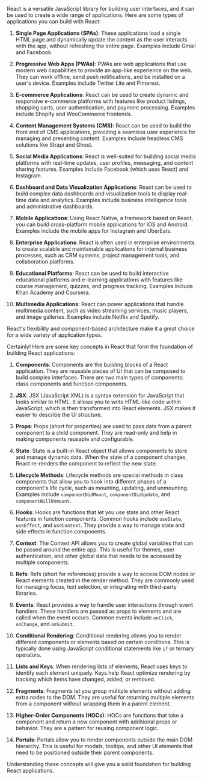 React is a versatile JavaScript library for building user interfaces, and it can be used to create a wide range of applications. Here are some types of applications you can build with React:

1. **Single Page Applications (SPAs)**: These applications load a single HTML page and dynamically update the content as the user interacts with the app, without refreshing the entire page. Examples include Gmail and Facebook.

2. **Progressive Web Apps (PWAs)**: PWAs are web applications that use modern web capabilities to provide an app-like experience on the web. They can work offline, send push notifications, and be installed on a user's device. Examples include Twitter Lite and Pinterest.

3. **E-commerce Applications**: React can be used to create dynamic and responsive e-commerce platforms with features like product listings, shopping carts, user authentication, and payment processing. Examples include Shopify and WooCommerce frontends.

4. **Content Management Systems (CMS)**: React can be used to build the front end of CMS applications, providing a seamless user experience for managing and presenting content. Examples include headless CMS solutions like Strapi and Ghost.

5. **Social Media Applications**: React is well-suited for building social media platforms with real-time updates, user profiles, messaging, and content sharing features. Examples include Facebook (which uses React) and Instagram.

6. **Dashboard and Data Visualization Applications**: React can be used to build complex data dashboards and visualization tools to display real-time data and analytics. Examples include business intelligence tools and administrative dashboards.

7. **Mobile Applications**: Using React Native, a framework based on React, you can build cross-platform mobile applications for iOS and Android. Examples include the mobile apps for Instagram and UberEats.

8. **Enterprise Applications**: React is often used in enterprise environments to create scalable and maintainable applications for internal business processes, such as CRM systems, project management tools, and collaboration platforms.

9. **Educational Platforms**: React can be used to build interactive educational platforms and e-learning applications with features like course management, quizzes, and progress tracking. Examples include Khan Academy and Coursera.

10. **Multimedia Applications**: React can power applications that handle multimedia content, such as video streaming services, music players, and image galleries. Examples include Netflix and Spotify.

React's flexibility and component-based architecture make it a great choice for a wide variety of application types. 

Certainly! Here are some key concepts in React that form the foundation of building React applications:

1. **Components**: Components are the building blocks of a React application. They are reusable pieces of UI that can be composed to build complex interfaces. There are two main types of components: class components and function components.

2. **JSX**: JSX (JavaScript XML) is a syntax extension for JavaScript that looks similar to HTML. It allows you to write HTML-like code within JavaScript, which is then transformed into React elements. JSX makes it easier to describe the UI structure.

3. **Props**: Props (short for properties) are used to pass data from a parent component to a child component. They are read-only and help in making components reusable and configurable.

4. **State**: State is a built-in React object that allows components to store and manage dynamic data. When the state of a component changes, React re-renders the component to reflect the new state.

5. **Lifecycle Methods**: Lifecycle methods are special methods in class components that allow you to hook into different phases of a component's life cycle, such as mounting, updating, and unmounting. Examples include `componentDidMount`, `componentDidUpdate`, and `componentWillUnmount`.

6. **Hooks**: Hooks are functions that let you use state and other React features in function components. Common hooks include `useState`, `useEffect`, and `useContext`. They provide a way to manage state and side effects in function components.

7. **Context**: The Context API allows you to create global variables that can be passed around the entire app. This is useful for themes, user authentication, and other global data that needs to be accessed by multiple components.

8. **Refs**: Refs (short for references) provide a way to access DOM nodes or React elements created in the render method. They are commonly used for managing focus, text selection, or integrating with third-party libraries.

9. **Events**: React provides a way to handle user interactions through event handlers. These handlers are passed as props to elements and are called when the event occurs. Common events include `onClick`, `onChange`, and `onSubmit`.

10. **Conditional Rendering**: Conditional rendering allows you to render different components or elements based on certain conditions. This is typically done using JavaScript conditional statements like `if` or ternary operators.

11. **Lists and Keys**: When rendering lists of elements, React uses keys to identify each element uniquely. Keys help React optimize rendering by tracking which items have changed, added, or removed.

12. **Fragments**: Fragments let you group multiple elements without adding extra nodes to the DOM. They are useful for returning multiple elements from a component without wrapping them in a parent element.

13. **Higher-Order Components (HOCs)**: HOCs are functions that take a component and return a new component with additional props or behavior. They are a pattern for reusing component logic.

14. **Portals**: Portals allow you to render components outside the main DOM hierarchy. This is useful for modals, tooltips, and other UI elements that need to be positioned outside their parent components.

Understanding these concepts will give you a solid foundation for building React applications. 